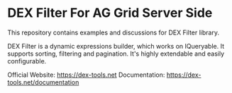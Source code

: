 # DEX Filter For AG Grid Server Side

This repository contains examples and discussions for DEX Filter library.

DEX Filter is a dynamic expressions builder, which works on IQueryable. It supports sorting, filtering and pagination. It's highly extendable and easily configurable.

Official Website: https://dex-tools.net
Documentation: https://dex-tools.net/documentation
